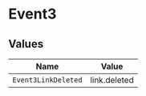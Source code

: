 # Event3


## Values

| Name                | Value               |
| ------------------- | ------------------- |
| `Event3LinkDeleted` | link.deleted        |